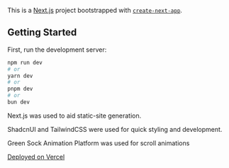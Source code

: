 This is a [Next.js](https://nextjs.org/) project bootstrapped with [`create-next-app`](https://github.com/vercel/next.js/tree/canary/packages/create-next-app).

## Getting Started

First, run the development server:

```bash
npm run dev
# or
yarn dev
# or
pnpm dev
# or
bun dev
```
Next.js was used to aid static-site generation.

ShadcnUI and TailwindCSS were used for quick styling and development.

Green Sock Animation Platform was used for scroll animations

[Deployed on Vercel](https://ayo-zwilt-punch.vercel.app/)



